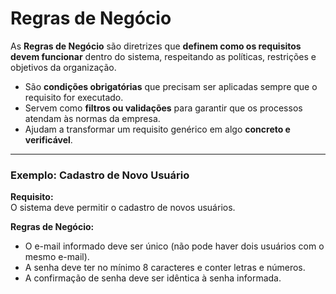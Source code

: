 # Regras de Negócio

As **Regras de Negócio** são diretrizes que **definem como os requisitos devem funcionar** dentro do sistema, respeitando as políticas, restrições e objetivos da organização.  

- São **condições obrigatórias** que precisam ser aplicadas sempre que o requisito for executado.  
- Servem como **filtros ou validações** para garantir que os processos atendam às normas da empresa.  
- Ajudam a transformar um requisito genérico em algo **concreto e verificável**.  

---

### Exemplo: Cadastro de Novo Usuário

**Requisito:**  
O sistema deve permitir o cadastro de novos usuários.  

**Regras de Negócio:**  
- O e-mail informado deve ser único (não pode haver dois usuários com o mesmo e-mail).  
- A senha deve ter no mínimo 8 caracteres e conter letras e números.  
- A confirmação de senha deve ser idêntica à senha informada.  
